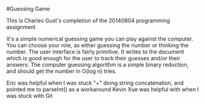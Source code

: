 #Guessing Game

This is Charles Gust's completion of the 20140804 programming assignment

It's a simple numerical guessing game you can play against the computer. You can choose your role, as either guessing the number or thinking the number.
The user interface is fairly primitive. It writes to the document which is good enough for the user to track their guesses and/or their answers.
The computer guessing algorithm is a simple binary reduction, and should get the number in O(log n) tries.

Eric was helpful when I was stuck "+" doing string concatenation, and pointed me to parseInt() as a workaround
Kevin Xue was helpful with when I was stuck with Git
